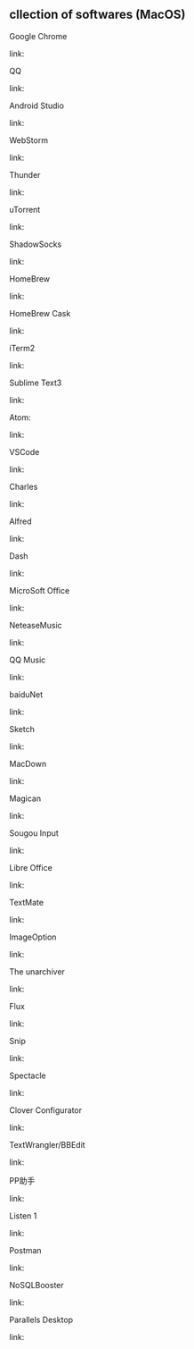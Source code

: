 cllection of softwares (MacOS)
---

Google Chrome

link:

QQ

link:

Android Studio

link:

WebStorm

link:

Thunder

link:

uTorrent

link:

ShadowSocks

link:

HomeBrew

link:

HomeBrew Cask

link:

iTerm2

link:

Sublime Text3

link:

Atom:

link:

VSCode

link:

Charles

link:

Alfred

link:

Dash

link:

MicroSoft Office

link:

NeteaseMusic

link:

QQ Music

link:

baiduNet

link:

Sketch

link:

MacDown

link:

Magican

link:

Sougou Input

link:

Libre Office

link:

TextMate

link:

ImageOption

link:

The unarchiver

link:

Flux

link:

Snip

link:

Spectacle

link:

Clover Configurator

link:

TextWrangler/BBEdit

link:

PP助手

link:

Listen 1

link:

Postman

link:

NoSQLBooster

link:

Parallels Desktop

link:
